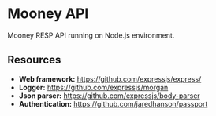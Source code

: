 # Mooney API

Mooney RESP API running on Node.js environment.

## Resources

- __Web framework:__ https://github.com/expressjs/express/
- __Logger:__ https://github.com/expressjs/morgan
- __Json parser:__ https://github.com/expressjs/body-parser
- __Authentication:__ https://github.com/jaredhanson/passport

